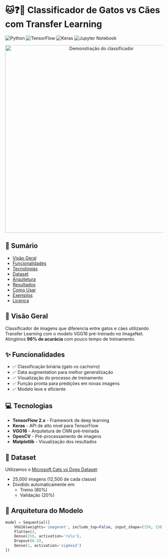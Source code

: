 # 🐱❓🐶 Classificador de Gatos vs Cães com Transfer Learning

![Python](https://img.shields.io/badge/python-3670A0?style=for-the-badge&logo=python&logoColor=ffdd54)
![TensorFlow](https://img.shields.io/badge/TensorFlow-%23FF6F00.svg?style=for-the-badge&logo=TensorFlow&logoColor=white)
![Keras](https://img.shields.io/badge/Keras-%23D00000.svg?style=for-the-badge&logo=Keras&logoColor=white)
![Jupyter Notebook](https://img.shields.io/badge/jupyter-%23FA0F00.svg?style=for-the-badge&logo=jupyter&logoColor=white)

<div align="center">
  <img src="https://github.com/yourusername/cats-vs-dogs-transfer-learning/raw/main/images/demo.gif" width="600" alt="Demonstração do classificador">
</div>

## 📝 Sumário
- [Visão Geral](#-visão-geral)
- [Funcionalidades](#-funcionalidades)
- [Tecnologias](#-tecnologias)
- [Dataset](#-dataset)
- [Arquitetura](#-arquitetura-do-modelo)
- [Resultados](#-resultados)
- [Como Usar](#-como-usar)
- [Exemplos](#-exemplos)
- [Licença](#-licença)

## 🌟 Visão Geral
Classificador de imagens que diferencia entre gatos e cães utilizando Transfer Learning com o modelo VGG16 pré-treinado no ImageNet. Atingimos **96% de acurácia** com pouco tempo de treinamento.

## ✨ Funcionalidades
- ✅ Classificação binária (gato vs cachorro)
- ✅ Data augmentation para melhor generalização
- ✅ Visualização do processo de treinamento
- ✅ Função pronta para predições em novas imagens
- ✅ Modelo leve e eficiente

## 💻 Tecnologias
- **TensorFlow 2.x** - Framework de deep learning
- **Keras** - API de alto nível para TensorFlow
- **VGG16** - Arquitetura de CNN pré-treinada
- **OpenCV** - Pré-processamento de imagens
- **Matplotlib** - Visualização dos resultados

## 📁 Dataset
Utilizamos o [Microsoft Cats vs Dogs Dataset](https://www.microsoft.com/en-us/download/details.aspx?id=54765):
- 25,000 imagens (12,500 de cada classe)
- Dividido automaticamente em:
  - Treino (80%)
  - Validação (20%)

## 🧠 Arquitetura do Modelo
```python
model = Sequential([
    VGG16(weights='imagenet', include_top=False, input_shape=(150, 150, 3)),
    Flatten(),
    Dense(256, activation='relu'),
    Dropout(0.5),
    Dense(1, activation='sigmoid')
])

